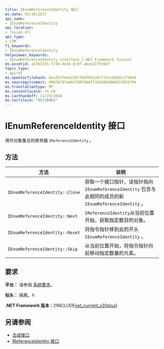 ```yaml
---
title: IEnumReferenceIdentity 接口
ms.date: 03/30/2017
api_name:
- IEnumReferenceIdentity
api_location:
- fusion.dll
api_type:
- COM
f1_keywords:
- IEnumReferenceIdentity
helpviewer_keywords:
- IEnumReferenceIdentity interface [.NET Framework fusion]
ms.assetid: a17b3155-7216-4e16-8c9f-abce21f549e7
topic_type:
- apiref
ms.openlocfilehash: bea357fe9a154ffb8f69228c7332c026dc2759e9
ms.sourcegitcommit: d8020797a6657d0fbbdff362b80300815f682f94
ms.translationtype: MT
ms.contentlocale: zh-CN
ms.lasthandoff: 11/24/2020
ms.locfileid: "95728962"
---
```

# <a name="ienumreferenceidentity-interface"></a>IEnumReferenceIdentity 接口

用作对象集合的枚举器 `IReferenceIdentity` 。  
  
## <a name="methods"></a>方法  
  
|方法|说明|  
|------------|-----------------|  
|`IEnumReferenceIdentity::Clone`|获取一个接口指针，该指针指向 `IEnumReferenceIdentity` 包含与此相同的成员的新 `IEnumReferenceIdentity` 。|  
|`IEnumReferenceIdentity::Next`|`IReferenceIdentity`从当前位置开始，获取指定数目的对象。|  
|`IEnumReferenceIdentity::Reset`|将指令指针移到此的开头 `IEnumReferenceIdentity` 。|  
|`IEnumReferenceIdentity::Skip`|从当前位置开始，将指令指针向前移动指定数量的元素。|  
  
## <a name="requirements"></a>要求  

 **平台：** 请参阅 [系统要求](../../get-started/system-requirements.md)。  
  
 **标头：** 隔离。h  
  
 **.NET Framework 版本：**[!INCLUDE[net_current_v20plus](../../../../includes/net-current-v20plus-md.md)]  
  
## <a name="see-also"></a>另请参阅

- [合成接口](fusion-interfaces.md)
- [IReferenceIdentity 接口](ireferenceidentity-interface.md)
